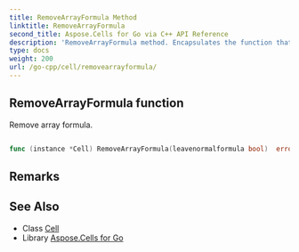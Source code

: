 ```yaml
---
title: RemoveArrayFormula Method 
linktitle: RemoveArrayFormula
second_title: Aspose.Cells for Go via C++ API Reference
description: 'RemoveArrayFormula method. Encapsulates the function that represents removearrayformula in Go.'
type: docs
weight: 200
url: /go-cpp/cell/removearrayformula/
---
```


## RemoveArrayFormula function

Remove array formula.

```go

func (instance *Cell) RemoveArrayFormula(leavenormalformula bool)  error

```

## Remarks


## See Also

* Class [Cell](../)
* Library [Aspose.Cells for Go](../../)
